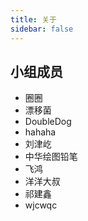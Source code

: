 ```yaml
---
title: 关于
sidebar: false
---
```


## 小组成员
* 圈圈
* 漂移菌
* DoubleDog 
* hahaha
* 刘津屹
* 中华绘图铅笔
* 飞鸿
* 洋洋大叔
* 祁建鑫
* wjcwqc
